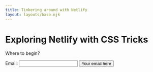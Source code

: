 ```yaml
---
title: Tinkering around with Netlify
layout: layouts/base.njk
---
```


# Exploring Netlify with CSS Tricks

Where to begin?

<form netlify name="email-collection-form" action="/thankyou/">
<label>Email: </label>
<input type="email" id="email"  name="email" />
<input type="submit" value="Your email here"/>
</form>